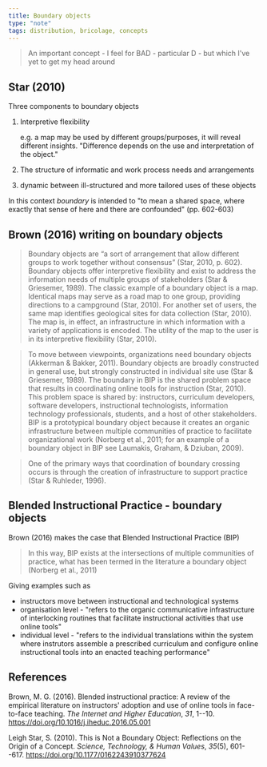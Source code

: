 ```yaml
---
title: Boundary objects
type: "note"
tags: distribution, bricolage, concepts
---
```




> An important concept - I feel for BAD - particular D - but which I've yet to get my head around

## Star (2010)

Three components to boundary objects

1. Interpretive flexibility

    e.g. a map may be used by different groups/purposes, it will reveal different insights. "Difference depends on the use and interpretation of the object."
2. The structure of informatic and work process needs and arrangements
3. dynamic between ill-structured and more tailored uses of these objects

In this context _boundary_ is intended to "to mean a shared space, where exactly that sense of here and there are confounded" (pp. 602-603)

## Brown (2016) writing on boundary objects

> Boundary objects are “a sort of arrangement that allow different groups to work together without consensus” (Star, 2010, p. 602). Boundary objects offer interpretive flexibility and exist to address the information needs of multiple groups of stakeholders (Star & Griesemer, 1989). The classic example of a boundary object is a map. Identical maps may serve as a road map to one group, providing directions to a campground (Star, 2010). For another set of users, the same map identifies geological sites for data collection (Star, 2010). The map is, in effect, an infrastructure in which information with a variety of applications is encoded. The utility of the map to the user is in its interpretive flexibility (Star, 2010).

> To move between viewpoints, organizations need boundary objects (Akkerman & Bakker, 2011). Boundary objects are broadly constructed in general use, but strongly constructed in individual site use (Star & Griesemer, 1989). The boundary in BIP is the shared problem space that results in coordinating online tools for instruction (Star, 2010). This problem space is shared by: instructors, curriculum developers, software developers, instructional technologists, information technology professionals, students, and a host of other stakeholders. BIP is a prototypical boundary object because it creates an organic infrastructure between multiple communities of practice to facilitate organizational work (Norberg et al., 2011; for an example of a boundary object in BIP see Laumakis, Graham, & Dziuban, 2009).

> One of the primary ways that coordination of boundary crossing occurs is through the creation of infrastructure to support practice (Star & Ruhleder, 1996).

## Blended Instructional Practice - boundary objects

Brown (2016) makes the case that Blended Instructional Practice (BIP) 

> In this way, BIP exists at the intersections of multiple communities of practice, what has been termed in the literature a boundary object (Norberg et al., 2011)

Giving examples such as

- instructors move between instructional and technological systems
- organisation level - "refers to the organic communicative infrastructure of interlocking routines that facilitate instructional activities that use online tools"
- individual level - "refers to the individual translations within the system where instrutors assemble a prescribed curriculum and configure online instructional tools into an enacted teaching performance"

## References

Brown, M. G. (2016). Blended instructional practice: A review of the empirical literature on instructors' adoption and use of online tools in face-to-face teaching. *The Internet and Higher Education*, *31*, 1--10\. <https://doi.org/10.1016/j.iheduc.2016.05.001>

Leigh Star, S. (2010). This is Not a Boundary Object: Reflections on the Origin of a Concept. *Science, Technology, & Human Values*, *35*(5), 601--617\. <https://doi.org/10.1177/0162243910377624>

